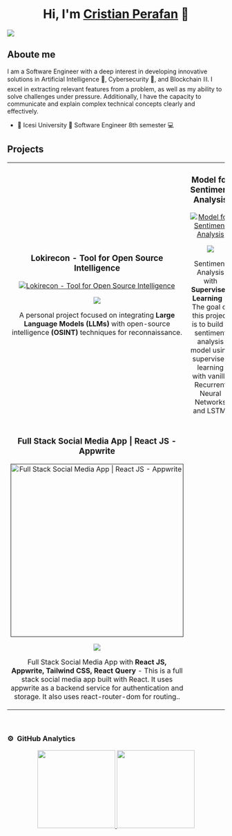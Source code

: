 <div align="center">
<h1 align="center">Hi, I'm <a href="https://aristi.dev">Cristian Perafan</a> 👋</h1>
</div>
<img src="https://i.postimg.cc/W1Pchjq2/github-banner.png">


## Aboute me

I am a Software Engineer with a deep interest in developing innovative solutions in Artificial Intelligence 🤖, Cybersecurity 🔐, and Blockchain ⛓️. I excel in extracting relevant features from a problem, as well as my ability to solve challenges under pressure. Additionally, I have the capacity to communicate and explain complex technical concepts clearly and effectively.

- 📘 Icesi University 💙 Software Engineer 8th semester 💻



## Projects

<table>
<tr>
<td width="50%">
<h3 align="center">Lokirecon - Tool for Open Source Intelligence</h3>
<div align="center">
<a href=""><img src="https://i.postimg.cc/kgfCZzDq/loki-Recon.png"  alt="Lokirecon - Tool for Open Source Intelligence"></a>
<p>
<a href="https://github.com/CristianPerafan/lokiRecon" target="_blank">
<img src="https://img.shields.io/badge/github-%23121011.svg?style=for-the-badge&logo=github&logoColor=white">
</a>

</p>
<p>A personal project focused on integrating <strong> Large Language Models (LLMs)</strong> with open-source intelligence  <strong>(OSINT)</strong> techniques for reconnaissance.</p>
</div>                                                                                     
</td>

<td width="50%">
<h3 align="center">Model for Sentiment Analysis</h3>
<div align="center">
<a href=""><img src="https://i.postimg.cc/brzLKCZf/Sentimen-Analysis.png"  alt="Model for Sentiment Analysis"></a>
<p>
<a href="https://github.com/CristianPerafan/sentiment-analysisModel-ti2" target="_blank">
<img src="https://img.shields.io/badge/CÓDIGO-ff9?style=for-the-badge&logo=github&logoColor=black">
</a>

</p>
<p>Sentiment Analysis with <strong>Supervised Learning </strong> - The goal of this project is to build a sentiment analysis model using supervised learning with vanilla Recurrent Neural Networks and LSTM.</p>
</div>                                                                                     
</td>
</tr>
<tr>
<td width="50%">
<h3 align="center">Full Stack Social Media App | React JS - Appwrite</h3>
<div align="center">
<a href=""><img src="https://i.postimg.cc/0ytLMfzY/Full-Stack-Social-Media-App.png" width="400" alt="Full Stack Social Media App | React JS - Appwrite"></a>
<p>
<a href="https://github.com/CristianPerafan/FullStackSocialMediaApp" target="_blank">
<img src="https://img.shields.io/badge/CÓDIGO-ff9?style=for-the-badge&logo=github&logoColor=black">
</a>

</p>
<p>Full Stack Social Media App with <strong>React JS, Appwrite, Tailwind CSS, React Query </strong> - This is a full stack social media app built with React. It uses appwrite as a backend service for authentication and storage. It also uses react-router-dom for routing..</p>
</div>                                                                                     
</td>
  
</tr>



</table>                                                                                 
</div>
<br>

### ⚙️ &nbsp;GitHub Analytics

<p align="center">
<a href="https://github.com/CristianPerafan">
  <img height="180em" src="https://github-readme-stats-eight-theta.vercel.app/api?username=CristianPerafan&show_icons=true&theme=algolia&include_all_commits=true&count_private=true"/>
  <img height="180em" src="https://github-readme-stats-eight-theta.vercel.app/api/top-langs/?username=CristianPerafan&layout=compact&langs_count=8&theme=algolia"/>
</a>
</p>






